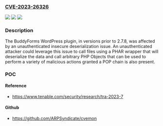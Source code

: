 ### [CVE-2023-26326](https://cve.mitre.org/cgi-bin/cvename.cgi?name=CVE-2023-26326)
![](https://img.shields.io/static/v1?label=Product&message=BuddyForms%20WordPress%20Plugin&color=blue)
![](https://img.shields.io/static/v1?label=Version&message=n%2Fa&color=blue)
![](https://img.shields.io/static/v1?label=Vulnerability&message=Deserialization%20of%20Untrusted%20Data&color=brighgreen)

### Description

The BuddyForms WordPress plugin, in versions prior to 2.7.8, was affected by an unauthenticated insecure deserialization issue. An unauthenticated attacker could leverage this issue to call files using a PHAR wrapper that will deserialize the data and call arbitrary PHP Objects that can be used to perform a variety of malicious actions granted a POP chain is also present.

### POC

#### Reference
- https://www.tenable.com/security/research/tra-2023-7

#### Github
- https://github.com/ARPSyndicate/cvemon


